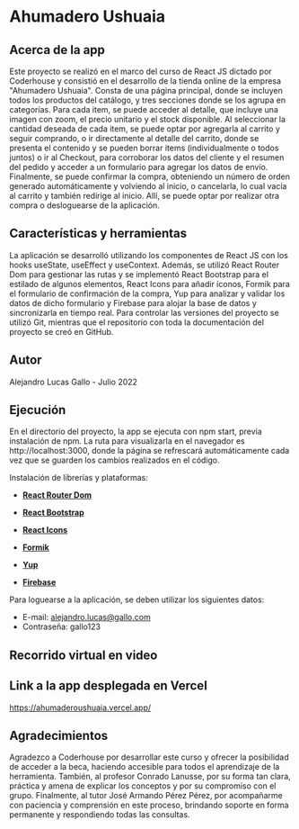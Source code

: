 # Ahumadero Ushuaia

## Acerca de la app

Este proyecto se realizó en el marco del curso de React JS dictado por Coderhouse y consistió en el desarrollo de la tienda online de la empresa "Ahumadero Ushuaia". Consta de una página principal, donde se incluyen todos los productos del catálogo, y tres secciones donde se los agrupa en categorías. Para cada item, se puede acceder al detalle, que incluye una imagen con zoom, el precio unitario y el stock disponible. Al seleccionar la cantidad deseada de cada item, se puede optar por agregarla al carrito y seguir comprando, o ir directamente al detalle del carrito, donde se presenta el contenido y se pueden borrar items (individualmente o todos juntos) o ir al Checkout, para corroborar los datos del cliente y el resumen del pedido y acceder a un formulario para agregar los datos de envío. Finalmente, se puede confirmar la compra, obteniendo un número de orden generado automáticamente y volviendo al inicio, o cancelarla, lo cual vacía al carrito y también redirige al inicio. Allí, se puede optar por realizar otra compra o desloguearse de la aplicación.


## Características y herramientas

La aplicación se desarrolló utilizando los componentes de React JS con los hooks useState, useEffect y useContext. Además, se utilizó React Router Dom para gestionar las rutas y se implementó React Bootstrap para el estilado de algunos elementos, React Icons para añadir íconos, Formik para el formulario de confirmación de la compra, Yup para analizar y validar los datos de dicho formulario y Firebase para alojar la base de datos y sincronizarla en tiempo real. Para controlar las versiones del proyecto se utilizó Git, mientras que el repositorio con toda la documentación del proyecto se creó en GitHub. 


 ## Autor

Alejandro Lucas Gallo - Julio 2022


 ## Ejecución

En el directorio del proyecto, la app se ejecuta con npm start, previa instalación de npm. La ruta para visualizarla en el navegador es http://localhost:3000, donde la página se refrescará automáticamente cada vez que se guarden los cambios realizados en el código. 

Instalación de librerías y plataformas:
- [**React Router Dom**](https://reactrouter.com/docs/en/v6/getting-started/installation#basic-installatio)

- [**React Bootstrap**](https://react-bootstrap.github.io/getting-started/introduction/) 

- [**React Icons**](https://react-icons.github.io/react-icons/)

- [**Formik**](https://formik.org/docs/overview) 

- [**Yup**](https://www.npmjs.com/package/yup) 

- [**Firebase**](https://firebase.google.com/docs/web/setup) 

Para loguearse a la aplicación, se deben utilizar los siguientes datos:
- E-mail: alejandro.lucas@gallo.com
- Contraseña: gallo123


## Recorrido virtual en video


## Link a la app desplegada en Vercel

https://ahumaderoushuaia.vercel.app/


## Agradecimientos
Agradezco a Coderhouse por desarrollar este curso y ofrecer la posibilidad de acceder a la beca, haciendo accesible para todos el aprendizaje de la herramienta. También, al profesor Conrado Lanusse, por su forma tan clara, práctica y amena de explicar los conceptos y por su compromiso con el grupo. Finalmente, al tutor José Armando Pérez Pérez, por acompañarme con paciencia y comprensión en este proceso, brindando soporte en forma permanente y respondiendo todas las consultas.
